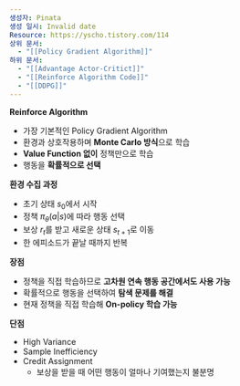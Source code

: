 ```yaml
---
생성자: Pinata
생성 일시: Invalid date
Resource: https://yscho.tistory.com/114
상위 문서:
  - "[[Policy Gradient Algorithm]]"
하위 문서:
  - "[[Advantage Actor-Critict]]"
  - "[[Reinforce Algorithm Code]]"
  - "[[DDPG]]"
---
```

**Reinforce Algorithm**

- 가장 기본적인 Policy Gradient Algorithm
- 환경과 상호작용하며 **Monte Carlo 방식**으로 학습
- **Value Function 없이** 정책만으로 학습
- 행동을 **확률적으로 선택**

  

**환경 수집 과정**

- 초기 상태 $s_0$에서 시작
- 정책 $\pi_\theta(a|s)$에 따라 행동 선택
- 보상 $r_t$를 받고 새로운 상태 $s_{t+1}$로 이동
- 한 에피소드가 끝날 때까지 반복

  

**장점**

- 정책을 직접 학습하므로 **고차원 연속 행동 공간에서도 사용 가능**
- 확률적으로 행동을 선택하여 **탐색 문제를 해결**
- 현재 정책을 직접 학습해 **On-policy 학습 가능**

  

**단점**

- High Variance
- Sample Inefficiency
- Credit Assignment
    - 보상을 받을 때 어떤 행동이 얼마나 기여했는지 불분명
